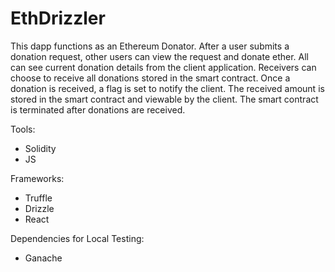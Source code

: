# EthDrizzler
This dapp functions as an Ethereum Donator. After a user submits a donation request, other users can view the request and donate ether. All can see current donation details from the client application. Receivers can choose to receive all donations stored in the smart contract. Once a donation is received, a flag is set to notify the client. The received amount is stored in the smart contract and viewable by the client. The smart contract is terminated after donations are received.

Tools:
- Solidity
- JS

Frameworks:
- Truffle
- Drizzle
- React

Dependencies for Local Testing:
- Ganache
